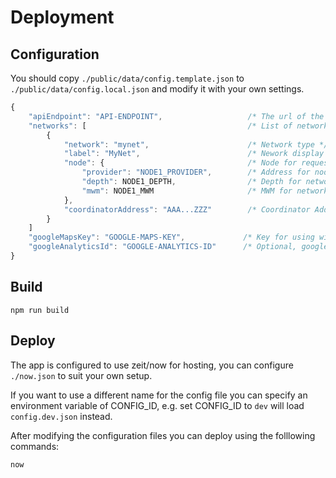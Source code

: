 # Deployment

## Configuration

You should copy `./public/data/config.template.json` to `./public/data/config.local.json` and modify it with your own settings.

```js
{
    "apiEndpoint": "API-ENDPOINT",                   /* The url of the api endpoint e.g. https://api.my-domain.com */
    "networks": [                                    /* List of networks to support */
        {
            "network": "mynet",                      /* Network type */
            "label": "MyNet",                        /* Nework display label */
            "node": {                                /* Node for requests */
                "provider": "NODE1_PROVIDER",        /* Address for node */
                "depth": NODE1_DEPTH,                /* Depth for network */             
                "mwm": NODE1_MWM                     /* MWM for network */
            },
            "coordinatorAddress": "AAA...ZZZ"        /* Coordinator Address on network */
        }
    ]
    "googleMapsKey": "GOOGLE-MAPS-KEY",             /* Key for using with Google maps API */
    "googleAnalyticsId": "GOOGLE-ANALYTICS-ID"      /* Optional, google analytics id */
}
```

## Build

```shell
npm run build
```

## Deploy

The app is configured to use zeit/now for hosting, you can configure `./now.json` to suit your own setup.

If you want to use a different name for the config file you can specify an environment variable of CONFIG_ID, e.g. set CONFIG_ID to `dev` will load `config.dev.json` instead.

After modifying the configuration files you can deploy using the folllowing commands:

```shell
now
```
